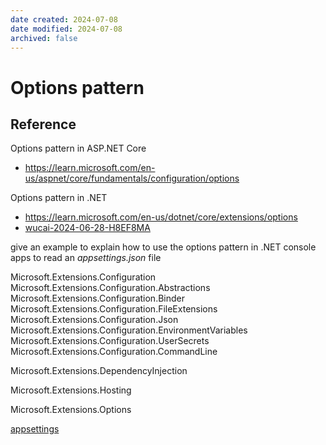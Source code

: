 ```yaml
---
date created: 2024-07-08
date modified: 2024-07-08
archived: false
---
```


# Options pattern

## Reference

Options pattern in ASP.NET Core
- https://learn.microsoft.com/en-us/aspnet/core/fundamentals/configuration/options

Options pattern in .NET
- https://learn.microsoft.com/en-us/dotnet/core/extensions/options
- [wucai-2024-06-28-H8EF8MA](../WuCai/2024/06/wucai-2024-06-28-H8EF8MA.md)


give an example to explain how to use the options pattern in .NET console apps to read an _appsettings.json_ file


Microsoft.Extensions.Configuration
Microsoft.Extensions.Configuration.Abstractions
Microsoft.Extensions.Configuration.Binder
Microsoft.Extensions.Configuration.FileExtensions
Microsoft.Extensions.Configuration.Json
Microsoft.Extensions.Configuration.EnvironmentVariables
Microsoft.Extensions.Configuration.UserSecrets
Microsoft.Extensions.Configuration.CommandLine


Microsoft.Extensions.DependencyInjection

Microsoft.Extensions.Hosting


Microsoft.Extensions.Options

[appsettings](../Node/appsettings.md)
